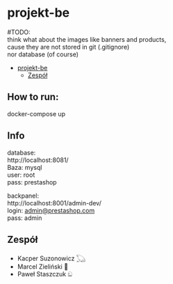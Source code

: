 # projekt-be

#TODO:   
think what about the images like banners and products,   
cause they are not stored in git (.gitignore)   
nor database (of course)


- [projekt-be](#projekt-be)
  - [Zespół](#zespół)
## How to run:  
docker-compose up  
 
## Info  
database:  
http://localhost:8081/  
Baza: mysql  
user: root  
pass: prestashop  
  
backpanel:  
http://localhost:8001/admin-dev/  
login: admin@prestashop.com  
pass: admin  

## Zespół

- Kacper Suzonowicz 𓆏
- Marcel Zieliński 🍝
- Paweł Staszczuk ඞ
